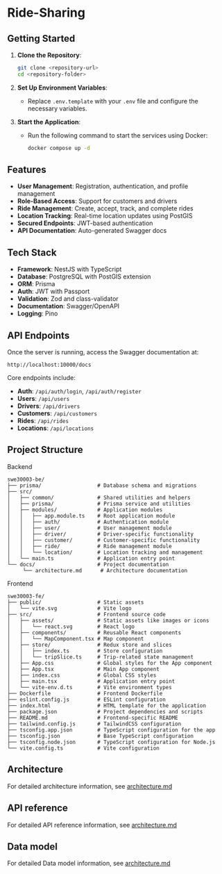 # Ride-Sharing

## Getting Started

1. **Clone the Repository**:

   ```bash
   git clone <repository-url>
   cd <repository-folder>
   ```

2. **Set Up Environment Variables**:

   - Replace `.env.template` with your `.env` file and configure the necessary variables.

3. **Start the Application**:
   - Run the following command to start the services using Docker:
     ```bash
     docker compose up -d
     ```

## Features

- **User Management**: Registration, authentication, and profile management
- **Role-Based Access**: Support for customers and drivers
- **Ride Management**: Create, accept, track, and complete rides
- **Location Tracking**: Real-time location updates using PostGIS
- **Secured Endpoints**: JWT-based authentication
- **API Documentation**: Auto-generated Swagger docs

## Tech Stack

- **Framework**: NestJS with TypeScript
- **Database**: PostgreSQL with PostGIS extension
- **ORM**: Prisma
- **Auth**: JWT with Passport
- **Validation**: Zod and class-validator
- **Documentation**: Swagger/OpenAPI
- **Logging**: Pino

## API Endpoints

Once the server is running, access the Swagger documentation at:

```
http://localhost:10000/docs
```

Core endpoints include:

- **Auth**: `/api/auth/login`, `/api/auth/register`
- **Users**: `/api/users`
- **Drivers**: `/api/drivers`
- **Customers**: `/api/customers`
- **Rides**: `/api/rides`
- **Locations**: `/api/locations`

## Project Structure

Backend

```
swe30003-be/
├── prisma/                  # Database schema and migrations
├── src/
│   ├── common/              # Shared utilities and helpers
│   ├── prisma/              # Prisma service and utilities
│   ├── modules/             # Application modules
│   │   ├── app.module.ts    # Root application module
│   │   ├── auth/            # Authentication module
│   │   ├── user/            # User management module
│   │   ├── driver/          # Driver-specific functionality
│   │   ├── customer/        # Customer-specific functionality
│   │   ├── ride/            # Ride management module
│   │   └── location/        # Location tracking and management
│   └── main.ts              # Application entry point
└── docs/                    # Project documentation
     └── architecture.md      # Architecture documentation
```

Frontend

```
swe30003-fe/
├── public/                  # Static assets
│   └── vite.svg             # Vite logo
├── src/                     # Frontend source code
│   ├── assets/              # Static assets like images or icons
│   │   └── react.svg        # React logo
│   ├── components/          # Reusable React components
│   │   └── MapComponent.tsx # Map component
│   ├── store/               # Redux store and slices
│   │   ├── index.ts         # Store configuration
│   │   └── tripSlice.ts     # Trip-related state management
│   ├── App.css              # Global styles for the App component
│   ├── App.tsx              # Main App component
│   ├── index.css            # Global CSS styles
│   ├── main.tsx             # Application entry point
│   └── vite-env.d.ts        # Vite environment types
├── Dockerfile               # Frontend Dockerfile
├── eslint.config.js         # ESLint configuration
├── index.html               # HTML template for the application
├── package.json             # Project dependencies and scripts
├── README.md                # Frontend-specific README
├── tailwind.config.js       # TailwindCSS configuration
├── tsconfig.app.json        # TypeScript configuration for the app
├── tsconfig.json            # Base TypeScript configuration
├── tsconfig.node.json       # TypeScript configuration for Node.js
└── vite.config.ts           # Vite configuration
```

## Architecture

For detailed architecture information, see [architecture.md](./swe30003-be/docs/architecture.md)

## API reference

For detailed API reference information, see [architecture.md](./swe30003-be/docs/api-reference.md)

## Data model

For detailed Data model information, see [architecture.md](./swe30003-be/docs/data-models.md)
